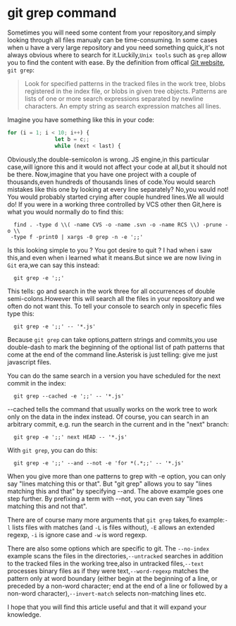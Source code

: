 # git grep command

Sometimes you will need some content from your repository,and simply looking through all files manualy can be time-consuming. In some cases when u have a very large repository and you need something quick,it's not always obvious where to search for it.Luckily,`Unix tools` such as `grep` allow you to find the content with ease. By the definition from offical [Git website](https://git-scm.com/docs/git-grep), `git grep`:
>Look for specified patterns in the tracked files in the work tree, blobs registered in the index file, or blobs in given tree objects. Patterns are lists of one or more search expressions separated by newline characters. An empty string as search expression matches all lines.

Imagine you have something like this in your code:

```javascript
for (i = 1; i < 10; i++) {
               let b = c;;
               while (next < last) {
```

Obviously,the double-semicolon is wrong. JS engine,in this particular case,will ignore this and it would not affect your code at all,but it should not be there. Now,imagine that you have one project with a couple of thousands,even hundreds of thousands lines of code.You would search mistakes like this one by looking at every line separately? No,you would not! You would probably started crying after couple hundred lines.We all would do! If you were in a working three controlled by VCS other then Git,here is what you would normally do to find this:

      find . -type d \\( -name CVS -o -name .svn -o -name RCS \\) -prune -o \\
     -type f -print0 | xargs -0 grep -n -e ';;'

Is this looking simple to you ? You got desire to quit ? I had when i saw this,and even when i learned what it means.But since we are now living in `Git` era,we can say this instead:

      git grep -e ';;'

This tells: go and search in the work three for all occurrences of double semi-colons.However this will search all the files in your repository and we often do not want this. To tell your console to search only in specefic files type this:

      git grep -e ';;' -- '*.js'

Because `git grep` can take options,pattern strings and commits,you use double-dash to mark the beginning of the optional list of path patterns that come at the end of the command line.Asterisk is just telling: give me just javascript files.

You can do the same search in a version you have scheduled for the next commit in the index:

      git grep --cached -e ';;' -- '*.js'

 --cached tells the command that usually works on the work tree to work only on the data in the index instead. Of course, you can search in an arbitrary commit, e.g. run the search in the current and in the "next" branch:

      git grep -e ';;' next HEAD -- '*.js'

With `git grep`, you can do this:

      git grep -e ';;' --and --not -e 'for *(.*;;' -- '*.js'

When you give more than one patterns to grep with -e option, you can only say "lines matching this or that". But "git grep" allows you to say "lines matching this and that" by specifying --and. The above example goes one step further. By prefixing a term with --not, you can even say "lines matching this and not that".

There are of course many more arguments that `git grep` takes,fo example:`-l` lists files with matches (and `-L` is files without), `-E` allows an extended regexp, `-i` is ignore case and `-w` is word regexp.

There are also some options which are specific to git. The `--no-index` example scans the files in the directories,`--untracked` searches in  addition to the tracked files in the working tree,also in untracked files,`--text` processes binary files as if they were text,`--word-regexp`
matches the pattern only at word boundary (either begin at the beginning of a line, or preceded by a non-word character; end at the end of a line or followed by a non-word character),`--invert-match` selects non-matching lines etc.

I hope that you will find this article useful and that it will expand your knowledge.